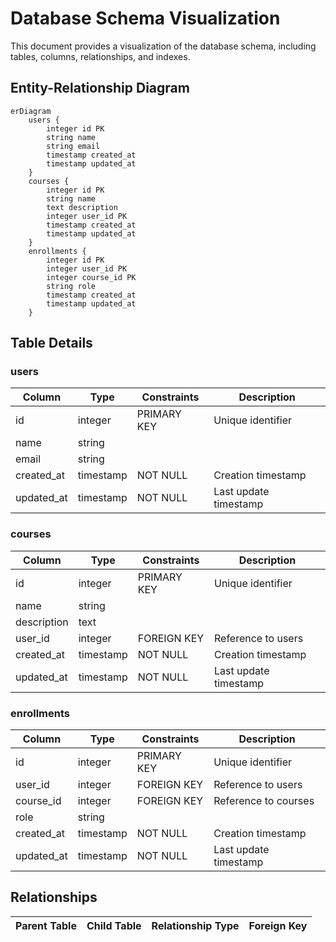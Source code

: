 # Database Schema Visualization

This document provides a visualization of the database schema, including tables, columns, relationships, and indexes.

## Entity-Relationship Diagram

```mermaid
erDiagram
    users {
        integer id PK 
        string name 
        string email 
        timestamp created_at 
        timestamp updated_at 
    }
    courses {
        integer id PK 
        string name 
        text description 
        integer user_id PK 
        timestamp created_at 
        timestamp updated_at 
    }
    enrollments {
        integer id PK 
        integer user_id PK 
        integer course_id PK 
        string role 
        timestamp created_at 
        timestamp updated_at 
    }
```

## Table Details

### users

| Column | Type | Constraints | Description |
|--------|------|-------------|-------------|
| id | integer | PRIMARY KEY | Unique identifier |
| name | string |  |  |
| email | string |  |  |
| created_at | timestamp | NOT NULL | Creation timestamp |
| updated_at | timestamp | NOT NULL | Last update timestamp |

### courses

| Column | Type | Constraints | Description |
|--------|------|-------------|-------------|
| id | integer | PRIMARY KEY | Unique identifier |
| name | string |  |  |
| description | text |  |  |
| user_id | integer | FOREIGN KEY | Reference to users |
| created_at | timestamp | NOT NULL | Creation timestamp |
| updated_at | timestamp | NOT NULL | Last update timestamp |

### enrollments

| Column | Type | Constraints | Description |
|--------|------|-------------|-------------|
| id | integer | PRIMARY KEY | Unique identifier |
| user_id | integer | FOREIGN KEY | Reference to users |
| course_id | integer | FOREIGN KEY | Reference to courses |
| role | string |  |  |
| created_at | timestamp | NOT NULL | Creation timestamp |
| updated_at | timestamp | NOT NULL | Last update timestamp |

## Relationships

| Parent Table | Child Table | Relationship Type | Foreign Key |
|-------------|------------|-------------------|-------------|
